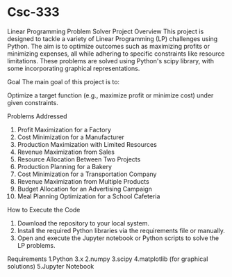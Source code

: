 # Csc-333
Linear Programming Problem Solver Project Overview
This project is designed to tackle a variety of Linear Programming (LP) challenges using Python. The aim is to optimize outcomes such as maximizing profits or minimizing expenses, all while adhering to specific constraints like resource limitations. These problems are solved using Python's scipy library, with some incorporating graphical representations.

Goal
The main goal of this project is to:

Optimize a target function (e.g., maximize profit or minimize cost) under given constraints.

Problems Addressed
1. Profit Maximization for a Factory
2. Cost Minimization for a Manufacturer
3. Production Maximization with Limited Resources
4. Revenue Maximization from Sales
5. Resource Allocation Between Two Projects
6. Production Planning for a Bakery
7. Cost Minimization for a Transportation Company
8. Revenue Maximization from Multiple Products
9. Budget Allocation for an Advertising Campaign
10. Meal Planning Optimization for a School Cafeteria
    
How to Execute the Code
1. Download the repository to your local system.
2. Install the required Python libraries via the requirements file or manually.
3. Open and execute the Jupyter notebook or Python scripts to solve the LP problems.
   
Requirements
1.Python 3.x
2.numpy
3.scipy
4.matplotlib (for graphical solutions)
5.Jupyter Notebook
